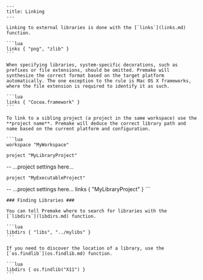 	---
	title: Linking
	---
	
	Linking to external libraries is done with the [`links`](links.md) function.
	
	```lua
	links { "png", "zlib" }
	```
	
	When specifying libraries, system-specific decorations, such as prefixes or file extensions, should be omitted. Premake will synthesize the correct format based on the target platform automatically. The one exception to the rule is Mac OS X frameworks, where the file extension is required to identify it as such.
	
	```lua
	links { "Cocoa.framework" }
	```
	
	To link to a sibling project (a project in the same workspace) use the **project name**. Premake will deduce the correct library path and name based on the current platform and configuration.
	
	```lua
	workspace "MyWorkspace"
	
    project "MyLibraryProject"
-- ...project settings here...
	
    project "MyExecutableProject"
-- ...project settings here...
links { "MyLibraryProject" }
	```
	
	### Finding Libraries ###
	
	You can tell Premake where to search for libraries with the [`libdirs`](libdirs.md) function.
	
	```lua
	libdirs { "libs", "../mylibs" }
	```
	
	If you need to discover the location of a library, use the [`os.findlib`](os.findlib.md) function.
	
	```lua
	libdirs { os.findlib("X11") }
	```
	